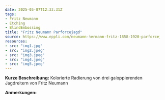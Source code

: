```yaml
---
date: 2025-05-07T12:33:31Z
tags:
- Fritz Neumann
- Etching
- BlindEmbossing
title: "Fritz Neumann Parforcejagd"
source: https://www.eppli.com/neumann-hermann-fritz-1858-1920-parforcejagd.html#&gid=1&pid=6
resources:
- src: "img1.jpg"
- src: "img2.jpeg"
- src: "img3.jpeg"
- src: "img4.jpeg"
- src: "img5.jpeg"
---
```


**Kurze Beschreibung:** Kolorierte Radierung von drei galoppierenden Jagdreitern von Fritz Neumann

**Anmerkungen:**
